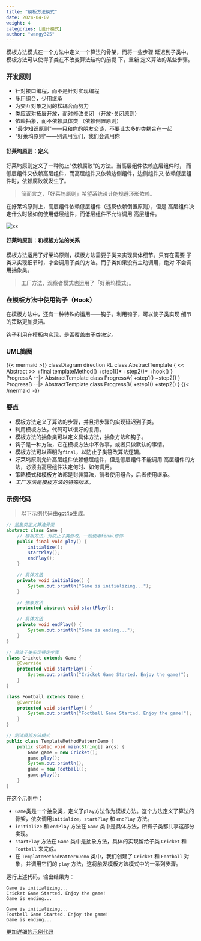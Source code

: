 ```yaml
---
title: "模板方法模式"
date: 2024-04-02
weight: 4
categories: [设计模式]
author: "wangy325"
---
```


模板方法模式在一个方法中定义一个算法的骨架，而将一些步骤
延迟到子类中。模板方法可以使得子类在不改变算法结构的前提
下，重新 定义算法的某些步骤。

<!--more-->

### 开发原则

- 针对接口编程，而不是针对实现编程
- 多用组合，少用继承
- 为交互对象之间的松耦合而努力
- 类应该对拓展开放，而对修改关闭 （开放-关闭原则）
- 依赖抽象，而不依赖具体类 （依赖倒置原则）
- "最少知识原则"——只和你的朋友交谈，不要让太多的类耦合在一起
- "好莱坞原则"——别调用我们，我们会调用你

#### 好莱坞原则：定义

好莱坞原则定义了一种防止"依赖腐败"的方法。当高层组件依赖底层组件时，
而低层组件又依赖高层组件，而高层组件又依赖边侧组件，边侧组件又
依赖低层组件时，依赖腐败就发生了。

> 简而言之，「好莱坞原则」希望系统设计能规避环形依赖。

在好莱坞原则上，高层组件依赖低层组件（违反依赖倒置原则），但是
高层组件决定什么时候如何使用低层组件，而低层组件不允许调用
高层组件。

![xx](/img/dp/hollywood.png)

#### 好莱坞原则：和模板方法的关系

模板方法运用了好莱坞原则，模板方法需要子类来实现具体细节。只有在需要
子类来实现细节时，才会调用子类的方法。而子类如果没有主动调用，绝对
不会调用抽象类。

> 工厂方法，观察者模式也运用了「好莱坞模式」。

### 在模板方法中使用钩子（Hook）

在模板方法中，还有一种特殊的运用——钩子。利用钩子，可以使子类实现
细节的策略更加灵活。

钩子利用在模板内实现，是否覆盖由子类决定。

### UML简图

{{< mermaid >}}
classDiagram
direction RL
class AbstractTemplate {
    << Abstract >>
    +final templateMethod()
    +step1()*
    +step2()*
    +hook()
}
ProgressA --|> AbstractTemplate
class ProgressA{
    +step1()
    +step2()
}
ProgressB --|> AbstractTemplate
class ProgressB{
    +step1()
    +step2()
}
{{< /mermaid >}}

### 要点

- 模板方法定义了算法的步骤，并且把步骤的实现延迟到子类。
- 利用模板方法，代码可以很好的复用。
- 模板方法的抽象类可以定义具体方法，抽象方法和钩子。
- 钩子是一种方法，它在模板方法中不做事，或者只做默认的事情。
- 模板方法可以声明为`final`，以防止子类篡改算法逻辑。
- 好莱坞原则允许高层组件依赖低层组件，但是低层组件不能调用
高层组件的方法，必须由高层组件决定何时、如何调用。
- 策略模式和模板方法都是封装算法，前者使用组合，后者使用继承。
- *工厂方法是模板方法的特殊版本。*

### 示例代码

> 以下示例代码由[gpt4o](https://platform.openai.com/docs/models/gpt-4o)生成。

```java
// 抽象类定义算法骨架
abstract class Game {
    // 模板方法，为防止子类修改，一般使用final修饰
    public final void play() {
        initialize();
        startPlay();
        endPlay();
    }

    // 具体方法
    private void initialize() {
        System.out.println("Game is initializing...");
    }

    // 抽象方法
    protected abstract void startPlay();

    // 具体方法
    private void endPlay() {
        System.out.println("Game is ending...");
    }
}

// 具体子类实现特定步骤
class Cricket extends Game {
    @Override
    protected void startPlay() {
        System.out.println("Cricket Game Started. Enjoy the game!");
    }
}

class Football extends Game {
    @Override
    protected void startPlay() {
        System.out.println("Football Game Started. Enjoy the game!");
    }
}

// 测试模板方法模式
public class TemplateMethodPatternDemo {
    public static void main(String[] args) {
        Game game = new Cricket();
        game.play();
        System.out.println();
        game = new Football();
        game.play();
    }
}
```

在这个示例中：

- `Game`类是一个抽象类，定义了`play`方法作为模板方法。这个方法定义了算法的骨架，依次调用`initialize`，`startPlay` 和 `endPlay` 方法。
- `initialize` 和 `endPlay` 方法在 `Game` 类中是具体方法，所有子类都共享这部分实现。
- `startPlay` 方法在 `Game` 类中是抽象方法，具体的实现留给子类 `Cricket` 和 `Football` 来完成。
- 在 `TemplateMethodPatternDemo` 类中，我们创建了 `Cricket` 和 `Football` 对象，并调用它们的 `play` 方法，这将触发模板方法模式中的一系列步骤。

运行上述代码，输出结果为：

```shell
Game is initializing...
Cricket Game Started. Enjoy the game!
Game is ending...

Game is initializing...
Football Game Started. Enjoy the game!
Game is ending...
```

[更加详细的示例代码](https://github.com/wangy325/java-review/blob/465d701226c8402c4f8f3ec924eb0a3261bd79cb/src/main/java/com/wangy/designpattern/behavioral/template_method)



